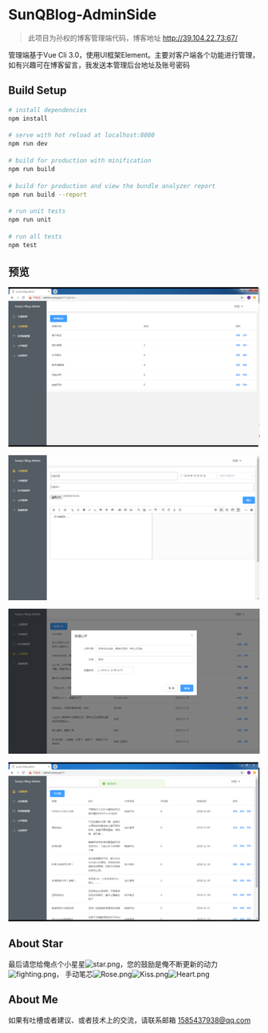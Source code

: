 # SunQBlog-AdminSide

> 此项目为孙权的博客管理端代码，博客地址 http://39.104.22.73:67/

管理端基于Vue Cli 3.0，使用UI框架Element。主要对客户端各个功能进行管理，如有兴趣可在博客留言，我发送本管理后台地址及账号密码

## Build Setup

``` bash
# install dependencies
npm install

# serve with hot reload at localhost:8080
npm run dev

# build for production with minification
npm run build

# build for production and view the bundle analyzer report
npm run build --report

# run unit tests
npm run unit

# run all tests
npm test
```

## 预览
![TagList.png](https://github.com/SunQQQ/SunQBlog-AdminSide/blob/master/static/ReadMeImg/TagList.png)

![CreateArticle](https://github.com/SunQQQ/SunQBlog-AdminSide/blob/master/static/ReadMeImg/CreateArticle.png)

![EditHeartFelt](https://github.com/SunQQQ/SunQBlog-AdminSide/blob/master/static/ReadMeImg/EditHeartFelt.png)

![ArticleList](https://github.com/SunQQQ/SunQBlog-AdminSide/blob/master/static/ReadMeImg/ArticleList.jpg)

## About Star
最后请您给俺点个小星星![star.png](https://res.wx.qq.com/mpres/htmledition/images/icon/emotion/21.gif)，您的鼓励是俺不断更新的动力![fighting.png](https://res.wx.qq.com/mpres/htmledition/images/icon/emotion/100.gif)，
手动笔芯![Rose.png](https://res.wx.qq.com/mpres/htmledition/images/icon/emotion/63.gif)![Kiss.png](https://res.wx.qq.com/mpres/htmledition/images/icon/emotion/65.gif)![Heart.png](https://res.wx.qq.com/mpres/htmledition/images/icon/emotion/66.gif)

## About Me
如果有吐槽或者建议、或者技术上的交流，请联系邮箱 1585437938@qq.com
